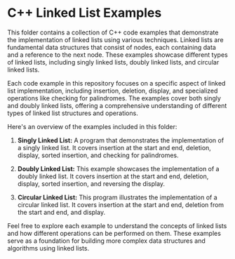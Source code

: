 # C++ Linked List Examples

This folder contains a collection of C++ code examples that demonstrate the implementation of linked lists using various techniques. Linked lists are fundamental data structures that consist of nodes, each containing data and a reference to the next node. These examples showcase different types of linked lists, including singly linked lists, doubly linked lists, and circular linked lists.

Each code example in this repository focuses on a specific aspect of linked list implementation, including insertion, deletion, display, and specialized operations like checking for palindromes. The examples cover both singly and doubly linked lists, offering a comprehensive understanding of different types of linked list structures and operations.

Here's an overview of the examples included in this folder:

1. **Singly Linked List:** A program that demonstrates the implementation of a singly linked list. It covers insertion at the start and end, deletion, display, sorted insertion, and checking for palindromes.

2. **Doubly Linked List:** This example showcases the implementation of a doubly linked list. It covers insertion at the start and end, deletion, display, sorted insertion, and reversing the display.

3. **Circular Linked List:** This program illustrates the implementation of a circular linked list. It covers insertion at the start and end, deletion from the start and end, and display.

Feel free to explore each example to understand the concepts of linked lists and how different operations can be performed on them. These examples serve as a foundation for building more complex data structures and algorithms using linked lists.


